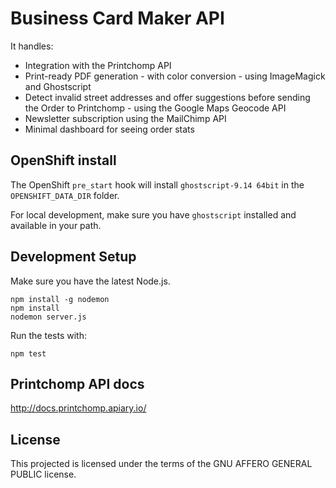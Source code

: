 # Business Card Maker API

It handles:

* Integration with the Printchomp API
* Print-ready PDF generation - with color conversion - using ImageMagick and Ghostscript
* Detect invalid street addresses and offer suggestions before sending the Order to Printchomp - using the Google Maps Geocode API
* Newsletter subscription using the MailChimp API
* Minimal dashboard for seeing order stats


## OpenShift install

The OpenShift `pre_start` hook will install `ghostscript-9.14 64bit` in the `OPENSHIFT_DATA_DIR` folder.

For local development, make sure you have `ghostscript` installed and available in your path.


## Development Setup

Make sure you have the latest Node.js.

```
npm install -g nodemon
npm install
nodemon server.js
```

Run the tests with:

```
npm test
```


## Printchomp API docs

http://docs.printchomp.apiary.io/


## License

This projected is licensed under the terms of the GNU AFFERO GENERAL PUBLIC license.
